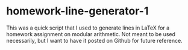 # homework-line-generator-1

This was a quick script that I used to generate lines in LaTeX for a homework assignment on modular arithmetic.
Not meant to be used necessarily, but I want to have it posted on Github for future reference. 